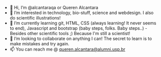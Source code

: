 - 👋 Hi, I’m @alcantaraqa or Queren Alcantara
- 👀 I’m interested in technology, bio-stuff, science and webdesign. I also do scientific illustrations!
- 🌱 I’m currently learning git, HTML, CSS (always learning! It never seems to end), Javascript and bootstrap (baby steps, folks. Baby steps..) - Besides other scientific tools ;)
      Because I'm still a scientist!
- 💞️ I’m looking to collaborate on anything I can! The secret to learn is to make mistakes and try again.
- 📫 You can reach me @ queren.alcantara@alumni.usp.br

<!---
alcantaraqa/alcantaraqa is a ✨ special ✨ repository because its `README.md` (this file) appears on your GitHub profile.
You can click the Preview link to take a look at your changes.
--->
